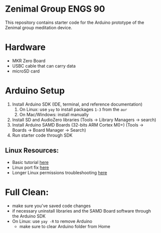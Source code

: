 # Zenimal Group ENGS 90

This repository contains starter code for the Arduino prototype of the Zenimal group meditation device.

# Hardware
- MKR Zero Board
- USBC cable that can carry data
- microSD card

# Arduino Setup
1. Install Arduino SDK (IDE, terminal, and reference documentation)
	1. On Linux: use `yay` to install packages `1-3` from the `aur`
    2. On Mac/Windows: install manually
2. Install SD and AudioZero libraries (Tools -> Library Managers -> search)
3. Install Arduino SAMD Boards (32-bits ARM Cortex M0+) (Tools -> Boards -> Board Manager -> Search)
4. Run starter code through SDK

## Linux Resources:
- Basic tutorial [here](https://wiki-content.arduino.cc/en/Guide/ArduinoMKRZero)
- Linux port fix [here](https://support.arduino.cc/hc/en-us/articles/360016495679-Fix-port-access-on-Linux)
- Longer Linux permissions troubleshooting [here](https://majenko.co.uk/blog/diagnosing-arduino-problems-linux)

# Full Clean:
- make sure you've saved code changes
- if necessary uninstall libraries and the SAMD Board software through the Arduino SDK
- On Linux: use `yay -R` to remove Arduino
    - make sure to clear Arduino folder from Home